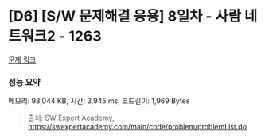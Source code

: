 # [D6] [S/W 문제해결 응용] 8일차 - 사람 네트워크2 - 1263 

[문제 링크](https://swexpertacademy.com/main/code/problem/problemDetail.do?contestProbId=AV18P2B6Iu8CFAZN) 

### 성능 요약

메모리: 98,044 KB, 시간: 3,945 ms, 코드길이: 1,969 Bytes



> 출처: SW Expert Academy, https://swexpertacademy.com/main/code/problem/problemList.do